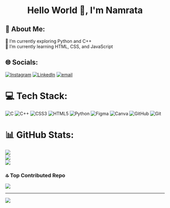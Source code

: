 <h1 align="center">Hello World 👋, I'm Namrata</h1>
<h2>💫 About Me:</h2>
🔭 I’m currently exploring Python and C++<br>🌱 I’m currently learning HTML, CSS, and JavaScript


## 🌐 Socials:
[![Instagram](https://img.shields.io/badge/Instagram-%23E4405F.svg?logo=Instagram&logoColor=white)](https://instagram.com/iam_namratabiswas) [![LinkedIn](https://img.shields.io/badge/LinkedIn-%230077B5.svg?logo=linkedin&logoColor=white)](https://linkedin.com/in/namrata-biswas-11b176307) [![email](https://img.shields.io/badge/Email-D14836?logo=gmail&logoColor=white)](mailto:namratabiswas.2006@gmail.com) 

# 💻 Tech Stack:
![C](https://img.shields.io/badge/c-%2300599C.svg?style=for-the-badge&logo=c&logoColor=white) ![C++](https://img.shields.io/badge/c++-%2300599C.svg?style=for-the-badge&logo=c%2B%2B&logoColor=white) ![CSS3](https://img.shields.io/badge/css3-%231572B6.svg?style=for-the-badge&logo=css3&logoColor=white) ![HTML5](https://img.shields.io/badge/html5-%23E34F26.svg?style=for-the-badge&logo=html5&logoColor=white) ![Python](https://img.shields.io/badge/python-3670A0?style=for-the-badge&logo=python&logoColor=ffdd54) ![Figma](https://img.shields.io/badge/figma-%23F24E1E.svg?style=for-the-badge&logo=figma&logoColor=white) ![Canva](https://img.shields.io/badge/Canva-%2300C4CC.svg?style=for-the-badge&logo=Canva&logoColor=white) ![GitHub](https://img.shields.io/badge/github-%23121011.svg?style=for-the-badge&logo=github&logoColor=white) ![Git](https://img.shields.io/badge/git-%23F05033.svg?style=for-the-badge&logo=git&logoColor=white)
# 📊 GitHub Stats:
![](https://github-readme-stats.vercel.app/api?username=biswasnamrata06&theme=dracula&hide_border=false&include_all_commits=false&count_private=false)<br/>
![](https://nirzak-streak-stats.vercel.app/?user=biswasnamrata06&theme=dracula&hide_border=false)<br/>
![](https://github-readme-stats.vercel.app/api/top-langs/?username=biswasnamrata06&theme=dracula&hide_border=false&include_all_commits=false&count_private=false&layout=compact)

### 🔝 Top Contributed Repo
![](https://github-contributor-stats.vercel.app/api?username=biswasnamrata06&limit=5&theme=darcula&combine_all_yearly_contributions=true)

---
[![](https://visitcount.itsvg.in/api?id=biswasnamrata06&icon=0&color=10)](https://visitcount.itsvg.in)


